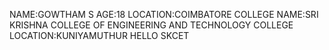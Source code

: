 NAME:GOWTHAM S
AGE:18
LOCATION:COIMBATORE
COLLEGE NAME:SRI KRISHNA COLLEGE OF ENGINEERING AND TECHNOLOGY
COLLEGE LOCATION:KUNIYAMUTHUR
HELLO SKCET
